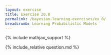 ```yaml
---
layout: exercise
title: Exercise 20.8
permalink: /bayesian-learning-exercises/ex_8/
breadcrumb: Learning Probabilistic Models
---
```


{% include mathjax_support %}

<div><i class="arrow-up loader" data-chapter="bayesian-learning-exercises" data-exercise="ex_8" data-rating="0"></i></div>
{% include_relative question.md %}
